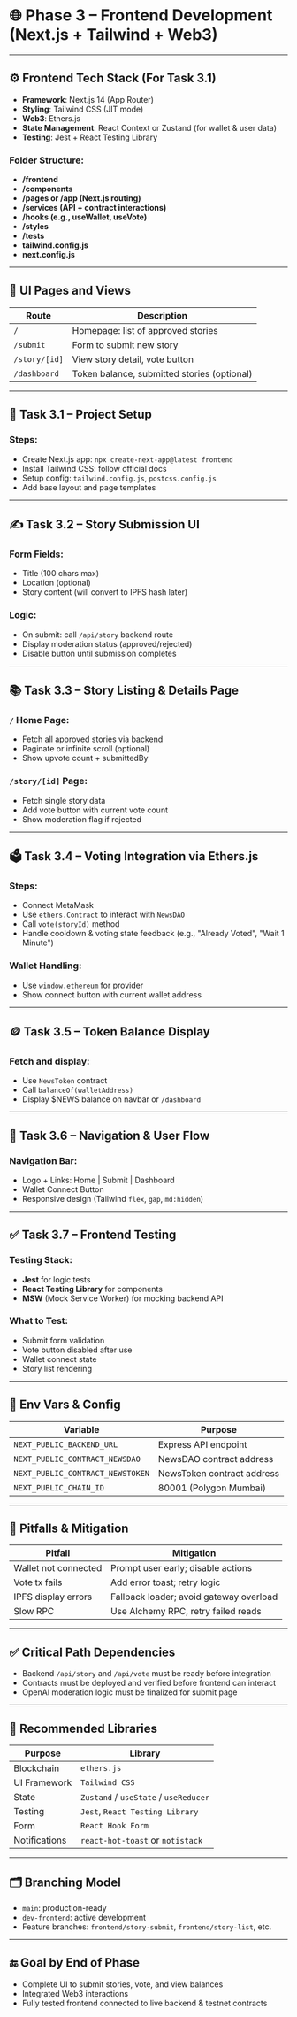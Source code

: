 # 🌐 Phase 3 – Frontend Development (Next.js + Tailwind + Web3)

---

## ⚙️ Frontend Tech Stack (For Task 3.1)

- **Framework**: Next.js 14 (App Router)
- **Styling**: Tailwind CSS (JIT mode)
- **Web3**: Ethers.js
- **State Management**: React Context or Zustand (for wallet & user data)
- **Testing**: Jest + React Testing Library

### Folder Structure:
- **/frontend**
- **/components**
- **/pages or /app (Next.js routing)**
- **/services (API + contract interactions)**
- **/hooks (e.g., useWallet, useVote)**
- **/styles**
- **/tests**
- **tailwind.config.js**
- **next.config.js**


---

## 📝 UI Pages and Views

| Route | Description |
|-------|-------------|
| `/` | Homepage: list of approved stories |
| `/submit` | Form to submit new story |
| `/story/[id]` | View story detail, vote button |
| `/dashboard` | Token balance, submitted stories (optional) |

---

## 🧱 Task 3.1 – Project Setup

### Steps:
- Create Next.js app: `npx create-next-app@latest frontend`
- Install Tailwind CSS: follow official docs
- Setup config: `tailwind.config.js`, `postcss.config.js`
- Add base layout and page templates

---

## ✍️ Task 3.2 – Story Submission UI

### Form Fields:
- Title (100 chars max)
- Location (optional)
- Story content (will convert to IPFS hash later)

### Logic:
- On submit: call `/api/story` backend route
- Display moderation status (approved/rejected)
- Disable button until submission completes

---

## 📚 Task 3.3 – Story Listing & Details Page

### `/` Home Page:
- Fetch all approved stories via backend
- Paginate or infinite scroll (optional)
- Show upvote count + submittedBy

### `/story/[id]` Page:
- Fetch single story data
- Add vote button with current vote count
- Show moderation flag if rejected

---

## 🗳️ Task 3.4 – Voting Integration via Ethers.js

### Steps:
- Connect MetaMask
- Use `ethers.Contract` to interact with `NewsDAO`
- Call `vote(storyId)` method
- Handle cooldown & voting state feedback (e.g., "Already Voted", "Wait 1 Minute")

### Wallet Handling:
- Use `window.ethereum` for provider
- Show connect button with current wallet address

---

## 🪙 Task 3.5 – Token Balance Display

### Fetch and display:
- Use `NewsToken` contract
- Call `balanceOf(walletAddress)`
- Display $NEWS balance on navbar or `/dashboard`

---

## 🧭 Task 3.6 – Navigation & User Flow

### Navigation Bar:
- Logo + Links: Home | Submit | Dashboard
- Wallet Connect Button
- Responsive design (Tailwind `flex`, `gap`, `md:hidden`)

---

## ✅ Task 3.7 – Frontend Testing

### Testing Stack:
- **Jest** for logic tests
- **React Testing Library** for components
- **MSW** (Mock Service Worker) for mocking backend API

### What to Test:
- Submit form validation
- Vote button disabled after use
- Wallet connect state
- Story list rendering

---

## 📁 Env Vars & Config

| Variable | Purpose |
|----------|---------|
| `NEXT_PUBLIC_BACKEND_URL` | Express API endpoint |
| `NEXT_PUBLIC_CONTRACT_NEWSDAO` | NewsDAO contract address |
| `NEXT_PUBLIC_CONTRACT_NEWSTOKEN` | NewsToken contract address |
| `NEXT_PUBLIC_CHAIN_ID` | 80001 (Polygon Mumbai) |

---

## 🚨 Pitfalls & Mitigation

| Pitfall | Mitigation |
|--------|------------|
| Wallet not connected | Prompt user early; disable actions |
| Vote tx fails | Add error toast; retry logic |
| IPFS display errors | Fallback loader; avoid gateway overload |
| Slow RPC | Use Alchemy RPC, retry failed reads |

---

## ✅ Critical Path Dependencies

- Backend `/api/story` and `/api/vote` must be ready before integration
- Contracts must be deployed and verified before frontend can interact
- OpenAI moderation logic must be finalized for submit page

---

## 🧰 Recommended Libraries

| Purpose | Library |
|--------|---------|
| Blockchain | `ethers.js` |
| UI Framework | `Tailwind CSS` |
| State | `Zustand` / `useState` / `useReducer` |
| Testing | `Jest`, `React Testing Library` |
| Form | `React Hook Form` |
| Notifications | `react-hot-toast` or `notistack` |

---

## 🗂️ Branching Model

- `main`: production-ready
- `dev-frontend`: active development
- Feature branches: `frontend/story-submit`, `frontend/story-list`, etc.

---

## 🔚 Goal by End of Phase

- Complete UI to submit stories, vote, and view balances
- Integrated Web3 interactions
- Fully tested frontend connected to live backend & testnet contracts
